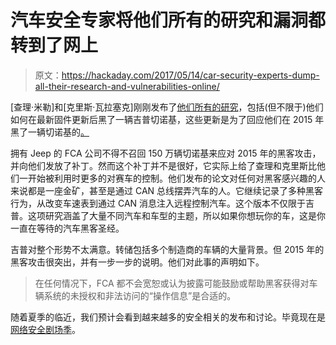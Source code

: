 # 汽车安全专家将他们所有的研究和漏洞都转到了网上

> 原文：<https://hackaday.com/2017/05/14/car-security-experts-dump-all-their-research-and-vulnerabilities-online/>

[查理·米勒]和[克里斯·瓦拉塞克]刚刚发布了[他们所有的研究](http://illmatics.com/carhacking.html)，包括(但不限于)他们如何在最新固件更新后黑了一辆吉普切诺基，这些更新是为了回应他们在 2015 年黑了一辆切诺基的[。](http://hackaday.com/2015/08/22/how-those-hacker-took-complete-control-of-that-jeep/)

拥有 Jeep 的 FCA 公司不得不召回 150 万辆切诺基来应对 2015 年的黑客攻击，并向他们发放了补丁。然而这个补丁并不是很好，它实际上给了查理和克里斯比他们一开始被利用时更多的对赛车的控制。他们发布的论文对任何对黑客感兴趣的人来说都是一座金矿，甚至是通过 CAN 总线摆弄汽车的人。它继续记录了多种黑客行为，从改变车速表到通过 CAN 消息注入远程控制汽车。这个版本不仅限于吉普。这项研究涵盖了大量不同汽车和车型的主题，所以如果你想玩你的车，这是你一直在等待的汽车黑客圣经。

吉普对整个形势不太满意。转储包括多个制造商的车辆的大量背景。但 2015 年的黑客攻击很突出，并有一步一步的说明。他们对此事的声明如下。

> 在任何情况下，FCA 都不会宽恕或认为披露可能鼓励或帮助黑客获得对车辆系统的未授权和非法访问的“操作信息”是合适的。

随着夏季的临近，我们预计会看到越来越多的安全相关的发布和讨论。毕竟现在是[网络安全剧场季](http://hackaday.com/2016/06/20/network-security-theatre/)。
